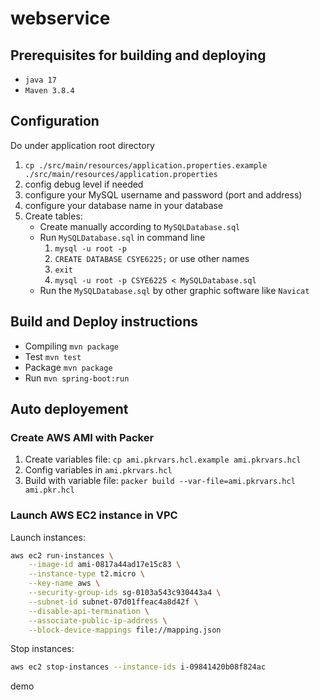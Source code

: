# webservice

## Prerequisites for building and deploying
+ `java 17`
+ `Maven 3.8.4`

## Configuration
Do under application root directory
1. `cp ./src/main/resources/application.properties.example ./src/main/resources/application.properties`
2. config debug level if needed
3. configure your MySQL username and password (port and address)
4. configure your database name in your database
5. Create tables:
    + Create manually according to `MySQLDatabase.sql`
    + Run `MySQLDatabase.sql` in command line
      1. `mysql -u root -p`
      2. `CREATE DATABASE CSYE6225;` or use other names
      3. `exit`
      4. `mysql -u root -p CSYE6225 < MySQLDatabase.sql`
    + Run the `MySQLDatabase.sql` by other graphic software like `Navicat`

## Build and Deploy instructions
+ Compiling `mvn package`
+ Test `mvn test`
+ Package `mvn package`
+ Run `mvn spring-boot:run`

## Auto deployement

### Create AWS AMI with Packer

1. Create variables file: `cp ami.pkrvars.hcl.example ami.pkrvars.hcl`
2. Config variables in `ami.pkrvars.hcl`
3. Build with variable file: `packer build --var-file=ami.pkrvars.hcl ami.pkr.hcl`

### Launch AWS EC2 instance in VPC

Launch instances:
``` bash
aws ec2 run-instances \
    --image-id ami-0817a44ad17e15c83 \
    --instance-type t2.micro \
    --key-name aws \
    --security-group-ids sg-0103a543c930443a4 \
    --subnet-id subnet-07d01ffeac4a8d42f \
    --disable-api-termination \
    --associate-public-ip-address \
    --block-device-mappings file://mapping.json
```

Stop instances:
``` bash
aws ec2 stop-instances --instance-ids i-09841420b08f824ac
```
demo

